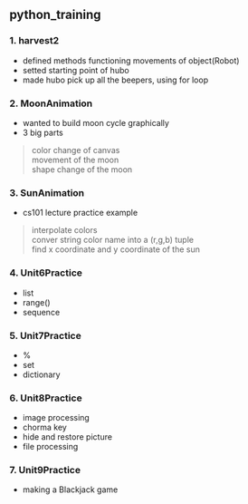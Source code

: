 ## python_training

### 1. harvest2
  - defined methods functioning movements of object(Robot)
  - setted starting point of hubo
  - made hubo pick up all the beepers, using for loop

### 2. MoonAnimation
  - wanted to build moon cycle graphically
  - 3 big parts  
  > color change of canvas  
  > movement of the moon  
  > shape change of the moon

### 3. SunAnimation
  - cs101 lecture practice example  
  > interpolate colors  
  > conver string color name into a (r,g,b) tuple  
  > find x coordinate and y coordinate of the sun

### 4. Unit6Practice
  - list
  - range()
  - sequence

### 5. Unit7Practice
  - %
  - set
  - dictionary

### 6. Unit8Practice
  - image processing
  - chorma key
  - hide and restore picture
  - file processing

### 7. Unit9Practice
  - making a Blackjack game